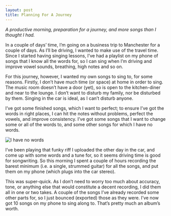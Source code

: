 ```yaml
---
layout: post
title: Planning For A Journey
---
```



*A productive morning, preparation for a journey, and more songs than I thought I had.*

In a couple of days’ time, I’m going on a business trip to Manchester for a couple of days. As I’ll be driving, I wanted to make use of the travel time. Since I started having singing lessons, I’ve had a playlist on my phone of songs that I know all the words for, so I can sing when I’m driving and improve vowel sounds, breathing, high notes and so on. 

For this journey, however, I wanted my own songs to sing to, for some reasons. Firstly, I don’t have much time (or space) at home in order to sing. The music room doesn’t have a door (yet), so is open to the kitchen-diner and near to the lounge. I don’t want to disturb my family, nor be disturbed by them. Singing in the car is ideal, as I can’t disturb anyone.

I’ve got some finished songs, which I want to perfect; to ensure I’ve got the words in right places, I can hit the notes without problems, perfect the vowels, and improve consistency. I’ve got some songs that I want to change some or all of the words to, and some other songs for which I have no words.

![I have no words](http://vignette1.wikia.nocookie.net/r2d/images/a/a9/Tumblr_lyjnjwIl781qgtp70o1_500.gif/revision/latest?cb=20140809010120)

I’ve been playing that funky riff I uploaded the other day in the car, and come up with some words and a tune for, so it seems driving time is good for songwriting. So this morning I spent a couple of hours recording the barest minimum (i.e. a single, strummed guitar) for all the songs, and put them on my phone (which plugs into the car stereo). 

This was super-quick. As I don’t need to worry too much about accuracy, tone, or anything else that would constitute a decent recording, I did them all in one or two takes. A couple of the songs I’ve already recorded some other parts for, so I just bounced (exported) those as they were. I’ve now got 10 songs on my phone to sing along to. That’s pretty much an album’s worth. 